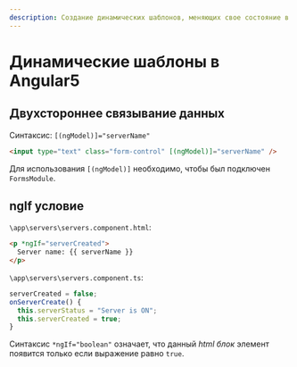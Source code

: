 ```yaml
---
description: Создание динамических шаблонов, меняющих свое состояние в зависимости от действий пользователя, с помощью двухстороннего связывания данных и директивы ngIf.
---
```


# Динамические шаблоны в Angular5

## Двухстороннее связывание данных

Синтаксис: `[(ngModel)]="serverName"`

```html
<input type="text" class="form-control" [(ngModel)]="serverName" />
```

Для использования `[(ngModel)]` необходимо, чтобы был подключен `FormsModule`.

## ngIf условие

`\app\servers\servers.component.html`:

```html
<p *ngIf="serverCreated">
  Server name: {{ serverName }}
</p>
```

`\app\servers\servers.component.ts`:

```typescript
serverCreated = false;
onServerCreate() {
  this.serverStatus = "Server is ON";
  this.serverCreated = true;
}
```

Синтаксис `*ngIf="boolean"` означает, что данный _html блок_ элемент появится только если выражение равно `true`.
